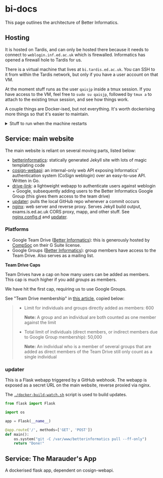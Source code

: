 # bi-docs

This page outlines the architecture of Better Informatics.

## Hosting

It is hosted on Tardis, and can only be hosted there because it needs to connect to `weblogin.inf.ed.ac.uk` which is firewalled. Informatics has opened a firewall hole to Tardis for us.

There is a virtual machine that lives at `bi.tardis.ed.ac.uk`. You can SSH to it from within the Tardis network, but only if you have a user account on that VM.

At the moment stuff runs as the user `qaisjp` inside a tmux session. If you have access to the VM, feel free to `sudo su qaisjp`, followed by `tmux a` to attach to the existing tmux session, and see how things work.

A couple things are Docker-ised, but not everything. It's worth dockerising more things so that it's easier to maintain.

<details><summary>Stuff to run when the machine restarts</summary>
    
```
- $ DIRECTORY : COMMAND_TO_RUN
- $ dice-api : GIN_MODE=release config=config.yaml ./cosign-webapi
- $ updater : run.py (virtualenv)
- $ /var/www/betterinformatics : ./docker-build-watch
- $ mapp-prod : dc up
```

</details>

## Service: main website

The main website is reliant on several moving parts, listed below:

* [betterinformatics](https://github.com/compsoc-edinburgh/betterinformatics): statically generated Jekyll site with lots of magic templating code
* [cosign-webapi]: an internal-only web API exposing Informatics' authentication system (CoSign weblogin) over an easy-to-use API. Written in Go.
* [drive-link]: a lightweight webapp to authenticate users against weblogin + Google, subsequently adding users to the Better Informatics Google Group (this gives them access to the team drive)
* [updater](#updater): pulls the local GitHub repo whenever a commit occurs
* [nginx](https://www.nginx.com/): web server and reverse proxy. Serves Jekyll build output, exams.is.ed.ac.uk CORS proxy, mapp, and other stuff. See [nginx.config.d] and [updater](#updater).

[cosign-webapi]: https://github.com/qaisjp/gosign/tree/master/cmd/cosign-webapi
[nginx.config.d]: https://github.com/compsoc-edinburgh/bi-config/tree/master/nginx.conf.d
[drive-link]: https://github.com/compsoc-edinburgh/bi-config/tree/master/drive-link

### Platforms

* Google Team Drive ([Better Informatics](https://drive.google.com/drive/u/0/folders/0AIKEqWfeWuQQUk9PVA)): this is generously hosted by [CompSoc](https://comp-soc.com) on their G Suite license.
* Google Groups ([Better Informatics](https://groups.google.com/a/betterinformatics.com/forum/#!forum/users)): group members have access to the Team Drive. Also serves as a mailing list.

**Team Drive Caps**

Team Drives have a cap on how many users can be added as members. This cap is much higher if you add _groups_ as members.

We have hit the first cap, requiring us to use Google Groups.

See "Team Drive membership" in [this article](https://support.google.com/a/answer/7338880?hl=en), copied below:

> - Limit for individuals and groups directly added as members: 600
>
>   **Note:** A group and an individual are both counted as one member against the limit
>
> - Total limit of individuals (direct members, or indirect members due to Google Group membership): 50,000
>
>   **Note:** An individual who is a member of several groups that are added as direct members of the Team Drive still only count as a single individual



### updater

This is a Flask webapp triggered by a GitHub webhook. The webapp is exposed as a secret URL on the main website, reverse proxied via nginx.

The [`./docker-build-watch.sh`](https://github.com/compsoc-edinburgh/betterinformatics/blob/master/docker-build-watch.sh) script is used to build updates.

```python
from flask import Flask

import os

app = Flask(__name__)

@app.route('/', methods=['GET', 'POST'])
def main():
    os.system("git -C /var/www/betterinformatics pull --ff-only")
    return "Done!"
```


## Service: The Marauder's App

A dockerised flask app, dependent on cosign-webapi.
